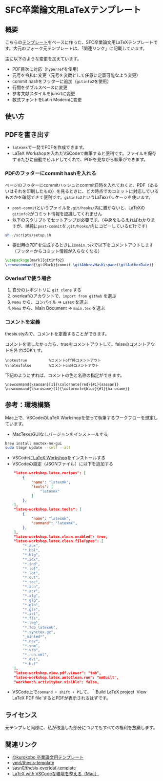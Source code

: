 # SFC卒業論文用LaTeXテンプレート

## 概要

こちらの[テンプレート](https://github.com/sasn0/thesis-overleaf-template)をベースに作った、SFC卒業論文用LaTeXテンプレートです。大元のフォーク元テンプレートは、「関連リンク」に記載しています。

主に以下のような変更を加えています。

- PDF目次に対応（`hyperref`を使用）
- 元号を令和に変更（元号を変数として任意に定義可能なよう変更）
- commit hashをフッターに追加（`gitinfo2`を使用）
- 行間をダブルスペースに変更
- 参考文献スタイルをjunsrtに変更
- 数式フォントをLatin Modernに変更

## 使い方

## PDFを書き出す
- `latexmk`で一発でPDFを作成できます。
- LaTeX Workshopを入れたVSCodeで執筆すると便利です。ファイルを保存するたびに自動でビルドしてくれて、PDFを見ながら執筆ができます。

### PDFのフッターにcommit hashを入れる

ページのフッターにcommitハッシュとcommit日時を入れておくと、PDF（あるいはそれを印刷したもの）を見るときに、どの時点でのコミットに対応しているものかを確認できて便利です。`gitinfo2`というLaTexパッケージを使います。

- `post-commit`というファイルを`.git/hooks/`内に置かないと、LaTeXの`gitinfo2`がコミット情報を認識してくれません
- 以下のスクリプトでセットアップが必要です。（中身をもらえればわかりますが、単純に`post-commit`を`.git/hooks/`内にコピーしているだけです）

```sh
sh ./scripts/setup.sh
```

- 提出用のPDFを生成するときには`main.tex`で以下をコメントアウトします（フッターからコミット情報が入らなくなる）

```tex
\usepackage[mark]{gitinfo2}
\renewcommand{\gitMark}{commit \gitAbbrevHash\space(\gitAuthorDate)}
```

### Overleafで使う場合
1. 自分のレポジトリに `git clone` する
2. overleafのアカウントで、`import from github` を選ぶ
3. `Menu` から、コンパイル => `LaTeX` を選ぶ
4. `Menu` から、Main Document => `main.tex` を選ぶ


### コメントを定義
thesis.sty内で、コメントを定義することができます。

コメントを消したかったら、trueをコメントアウトして、falseのコメントアウトを外せばOKです。
```
\notestrue          %コメントoff時コメントアウト
%\notesfalse        %コメントon時コメントアウト
```

下記のようにすれば、コメントの色と名称の指定ができます。
```
\newcommand{\sassan}[1]{\colornote{red}{#1}{sassan}}
\newcommand{\harusame}[1]{\colornote{blue}{#1}{harusame}}
```


## 参考：環境構築
Mac上で、VSCodeのLaTeX Workshopを使って執筆するワークフローを想定しています。

- MacTexのGUIなしバージョンをインストールする
```sh
brew install mactex-no-gui
sudo tlmgr update --self --all
```

- VSCodeに[LaTeX Workshop](https://marketplace.visualstudio.com/items?itemName=James-Yu.latex-workshop)をインストールする
- VSCodeの設定（JSONファイル）に以下を追加する
```json
    "latex-workshop.latex.recipes": [
        {
            "name": "latexmk",
            "tools": [
                "latexmk"
            ]
        },
    ],
    "latex-workshop.latex.tools": [
        {
            "name": "latexmk",
            "command": "latexmk",
        },
    ],
    "latex-workshop.latex.clean.enabled": true,
    "latex-workshop.latex.clean.fileTypes": [
        "*.aux",
        "*.bbl",
        "*.blg",
        "*.idx",
        "*.ind",
        "*.lof",
        "*.lot",
        "*.out",
        "*.toc",
        "*.acn",
        "*.acr",
        "*.alg",
        "*.glg",
        "*.glo",
        "*.gls",
        "*.ist",
        "*.fls",
        "*.log",
        "*.fdb_latexmk",
        "*.synctex.gz",
        "_minted*",
        "*.nav",
        "*.snm",
        "*.vrb",
        "*.run.xml",
        "*.dvi",
        "*.bcf"
    ],
    "latex-workshop.view.pdf.viewer": "tab",
    "latex-workshop.latex.autoClean.run": "onBuilt",
    "workbench.activityBar.visible": false,
```

- VSCode上で`command + shift + P`して、｀Build LaTeX project` `View LaTeX PDF file`するとPDFが表示されるはずです。

## ライセンス
元テンプレと同様に、私が改造した部分についてもすべての権利を放棄します。

## 関連リンク
- [@kurokobo 卒業論文用テンプレート](https://wiki.kurokobo.com/index.php?LaTeX)
- [ymrl/thesis-template](https://github.com/ymrl/thesis-template)
- [sasn0/thesis-overleaf-template](https://github.com/sasn0/thesis-overleaf-template)
- [LaTeX with VSCodeな環境を整える（Mac）](https://m12watanabe1a.hatenablog.com/entry/2019/09/30/020036)